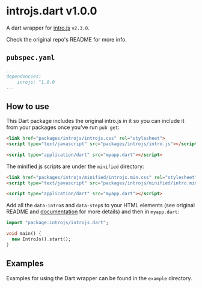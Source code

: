 # introjs.dart v1.0.0
A dart wrapper for [intro.js](https://github.com/usablica/intro.js) `v2.3.0`.

Check the original repo's README for more info.

## `pubspec.yaml`
```yaml
...
dependencies:
    inrojs: ^1.0.0
...
```

## How to use
This Dart package includes the original intro.js in it so you can include it from your packages once you've run `pub get`:

```html
<link href="packages/introjs/introjs.css" rel="stylesheet">
<script type="text/javascript" src="packages/introjs/intro.js"></script>

<script type="application/dart" src="myapp.dart"></script>
```

The minified js scripts are under the `minified` directory:

```html
<link href="packages/introjs/minified/introjs.min.css" rel="stylesheet">
<script type="text/javascript" src="packages/introjs/minified/intro.min.js"></script>

<script type="application/dart" src="myapp.dart"></script>
```

Add all the `data-intro`s and `data-step`s to your HTML elements (see original README and [documentation](https://github.com/usablica/intro.js/wiki/Documentation) for more details) and then in `myapp.dart`:

```dart
import "package:introjs/introjs.dart";

void main() {
  new IntroJs().start();
}
```

## Examples
Examples for using the Dart wrapper can be found in the `example` directory.
